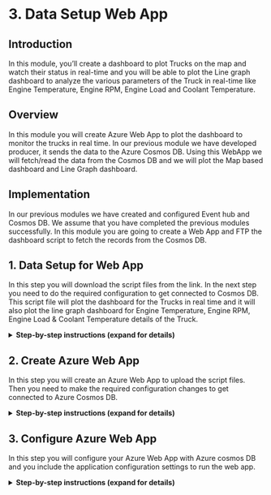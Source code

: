 
# 3. Data Setup Web App

## Introduction

In this module, you’ll create a dashboard to plot Trucks on the map and watch their status in real-time and you will be able to plot the Line graph dashboard to analyze the various parameters of the Truck in real-time like Engine Temperature, Engine RPM, Engine Load and Coolant Temperature.

## Overview

In this module you will create Azure Web App to plot the dashboard to monitor the trucks in real time. In our previous module we have developed producer, it sends the data to the Azure Cosmos DB. Using this WebApp we will fetch/read the data from the Cosmos DB and we will plot the Map based dashboard and Line Graph dashboard. 


## Implementation

In our previous modules we have created and configured Event hub and Cosmos DB. We assume that you have completed the previous modules successfully. In this module you are going to create a Web App and FTP the dashboard script to fetch the records from the Cosmos DB.
  
## 1. Data Setup for Web App

In this step you will download the script files from the link. In the next step you need to do the required configuration to get connected to Cosmos DB. This script file will plot the dashboard for the Trucks in real time and it will also plot the line graph dashboard for Engine Temperature, Engine RPM, Engine Load & Coolant Temperature details of the Truck.

<details>
<summary><strong>Step-by-step instructions (expand for details)</strong></summary><p>
 
1. Click the [link](https://github.com/iyyappan16/AzureHereMap/blob/master/3_Data_Setup_WebApp/FleetDashboard.zip) and download the zip file (fleetdashboard.zip). 

	
1. Save it in to your local machine.


</p></details>


## 2. Create Azure Web App

In this step you will create an Azure Web App to upload the script files. Then you need to make the required configuration changes to get connected to Azure Cosmos DB.

<details>
<summary><strong>Step-by-step instructions (expand for details)</strong></summary><p>
 
1. Go to **Azure Portal** home page

1. Click **Create a Resource** on the top left. Enter **web app** in the search box to get the required resource type and hit Enter.

	  ![HERE Maps & Location Services Data Streams](../Images/0_WebAppSearch.png)

1. Select **Web App** from the search results and click **Create** button

	  ![HERE Maps & Location Services Data Streams](../Images/1_WebAppSearchResult.png)
	
	
1. It will be asked to provide some basic information for this App:
    1. Project details tab, select your **subscription** and the use the same **resource group** which you used in the previous modules
    
    2. In the Instance details, the first box is the **name** of your app. Use unique and qualified name like **fleetdashboard**.
    
    3. Select **Run-Time Stack** as **Node 8.0** and select **Runtime** as **windows**
    
    4. Leave the other parameters as default

1. Click on **Review & Create**, it will validate the details 

	  ![HERE Maps & Location Services Data Streams](../Images/2_WebApp_Create.PNG)
		
1. Click on **Create**, It may take more than a minute for deployment
	
1. After successful deployment, Click on **Go to resource**

	  ![HERE Maps & Location Services Data Streams](../Images/3_Goto_Resource.PNG)
	
		
1. In overview tab, find **URL** to access your web-app
		
	![HERE Maps & Location Services Data Streams](../Images/4_OverviewTab.PNG)
	
	
1. In App service search bar type “Advanced Tools” 

1. Click on **Advanced Tool** under **Development Tools** section


	![HERE Maps & Location Services Data Streams](../Images/5_KuduTool.PNG)
    
  
1. Click on **Go** -> it opens up in the new tab

1. In menu select **Zip Push Deploy** under **Tools**


	![HERE Maps & Location Services Data Streams](../Images/6_KuduTool_ZIP.png)
  

1. Browse to the directory where you have saved the downloaded zip file (fleetdashboard.zip) in step-1. 

1. Select the file and “drag and drop” into the “Kudu console” under /wwwroot


	![HERE Maps & Location Services Data Streams](../Images/7_KuduTool_ZIP_Upload.png)
  
1. It extracts the files automatically, wait until extraction to complete 100% 


	![HERE Maps & Location Services Data Streams](../Images/8_KuduTool_ZIP_Extracting.png)
    
1. Once extraction is completed, then you can able to see all the files and in console you will get the log “Deployment Successful”

  	![HERE Maps & Location Services Data Streams](../Images/9_KuduTool_ZIP_Deploy_Success.png)

</p></details>


## 3. Configure Azure Web App

In this step you will configure your Azure Web App with Azure cosmos DB and you include the application configuration settings to run the web app.

<details>
<summary><strong>Step-by-step instructions (expand for details)</strong></summary><p>

1. Now we are going to make configuration changes. You can able to the files has been extracted automatically.


1. Now go to the file **config.js** click the **Edit** icon (pen icon)

	![HERE Maps & Location Services Data Streams](../Images/10_EditConfigFile_Editor.png)


1. In **config.js** file find the variable **config.endpoint** & **config.primaryKey** and replace the value with **Cosmos DB URI & Cosmos DB PRIMARY KEY** value which you copied in the **module 1**.
  
1. Click on the **Save** button to save the file

	![HERE Maps & Location Services Data Streams](../Images/11_ConfigFileEdit_Save.PNG)
  
 
1. Click on the **Script** to open the folder in the list

	![HERE Maps & Location Services Data Streams](../Images/12_Script_Dashboard_Edit.png)
  
1. Now go to the file **truck_dashboard.js** click the **Edit** icon (pen icon)

	![HERE Maps & Location Services Data Streams](../Images/13_Script_Truck_Dashboard_Edit.png)
 
1. In **truck_dashboard.js** file find the variable **app_id** & **app_code** and replace the value with **HERE APP_ID** & **APP_CODE** value which you copied in the **module 1**.

  	![HERE Maps & Location Services Data Streams](../Images/14_Script_Truck_Dashboard_Save.png)

1. Click on **Save** button to save the file & Close the tab 

1. Go to Azure Portal home page

1. Click on App Services in the left navigation menu
    
1. In App service search bar type “Configuration”

1. Click on “Configuration” under “Settings” section

	![HERE Maps & Location Services Data Streams](../Images/0_Configuration_Setting.PNG)


1. Click on “New application setting”

	![HERE Maps & Location Services Data Streams](../Images/1_Application_APP_Setting.PNG)
  
1. In “Add/Edit application setting” add in Name as “WEBSITE_NODE_DEFAULT_VERSION” and Value as “8.9.0”, then click “update” the click on “save” button to save the changes

            Name: WEBSITE_NODE_DEFAULT_VERSION
            Value: 8.9.0

	![HERE Maps & Location Services Data Streams](../Images/2_Application_NewAPP_Setting.PNG)
  
    
1. Click on overview tab, find **URL** to access your web app
	
	![HERE Maps & Location Services Data Streams](../Images/4_OverviewTab.PNG)

1. Save the **URL** to access the dashboard in the next module

		Eg: https://fleetdashboard.azurewebsites.net
  
	  
</p></details>




